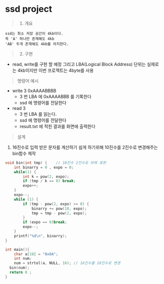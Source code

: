 # ssd project

> 1. 개요
```
ssd는 최소 저장 공간이 4kb이다.
즉 'A' 하나만 존재해도 4kb
'AB' 두개 존재해도 4kb를 차지한다.
```

> 2. 구현

- read, write를 구현 할 예정
그리고 LBA(Logical Block Address) 단위는 실제로는 4kb이지만 이번 프로젝트는 4byte를 사용

> 명령어 예시

- write 3 0xAAAABBBB
    - 3 번 LBA 에 0xAAAABBB 를 기록한다
    - ssd 에 명령어를 전달한다
- read 3
  - 3 번 LBA 를 읽는다.
  - ssd 에 명령어를 전달한다
  - result.txt 에 적힌 결과를 화면에 출력한다

> 설계

1. 16진수로 입력 받은 문자를 계산하기 쉽게 하기위해
  10진수를 2진수로 변경해주는 bin함수 제작

```C
void bin(int tmp) {    // 10진수 2진수로 바꿔 표현
	int binarry = 0 , expo = 0;
	while(1) {
		int k = pow(2, expo);
		if (tmp / k == 0) break;
		expo++;
	}
	expo--;
	while (1) {
		if (tmp - pow(2, expo) >= 0) {
			binarry += pow(10, expo);
			tmp = tmp - pow(2, expo);
		}
		if (expo == 0)break;
		expo--;
	}
	printf("%d\n", binarry);
}

int main(){
	char a[10] = "0x0A";
	int num;
	num = strtol(a, NULL, 16); // 16진수를 10진수로 변경
  bin(num);
  return 0 ;
}
```